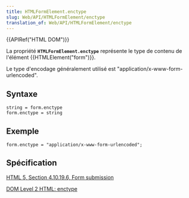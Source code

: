 ```yaml
---
title: HTMLFormElement.enctype
slug: Web/API/HTMLFormElement/enctype
translation_of: Web/API/HTMLFormElement/enctype
---
```

{{APIRef("HTML DOM")}}

La propriété **`HTMLFormElement.enctype`** représente le type de contenu de l'élément  {{HTMLElement("form")}}.

Le type d'encodage généralement utilisé est "application/x-www-form-urlencoded".

## Syntaxe

    string = form.enctype
    form.enctype = string

## Exemple

    form.enctype = "application/x-www-form-urlencoded";

## Spécification

[HTML 5, Section 4.10.19.6, Form submission](http://www.w3.org/TR/html5/forms.html#attr-fs-enctype)

[DOM Level 2 HTML: enctype](http://www.w3.org/TR/DOM-Level-2-HTML/html.html#ID-84227810)
